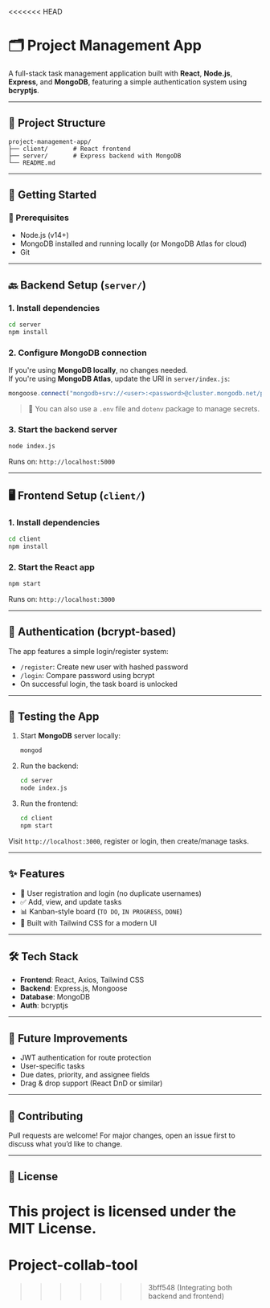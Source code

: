 <<<<<<< HEAD
# 🗂️ Project Management App

A full-stack task management application built with **React**, **Node.js**, **Express**, and **MongoDB**, featuring a simple authentication system using **bcryptjs**.

---

## 📁 Project Structure

```
project-management-app/
├── client/       # React frontend
├── server/       # Express backend with MongoDB
└── README.md
```

---

## 🚀 Getting Started

### 🔧 Prerequisites

- Node.js (v14+)
- MongoDB installed and running locally (or MongoDB Atlas for cloud)
- Git

---

## 🔙 Backend Setup (`server/`)

### 1. Install dependencies

```bash
cd server
npm install
```

### 2. Configure MongoDB connection

If you're using **MongoDB locally**, no changes needed.  
If you're using **MongoDB Atlas**, update the URI in `server/index.js`:

```js
mongoose.connect("mongodb+srv://<user>:<password>@cluster.mongodb.net/pm_app");
```

> 🔐 You can also use a `.env` file and `dotenv` package to manage secrets.

### 3. Start the backend server

```bash
node index.js
```

Runs on: `http://localhost:5000`

---

## 🖥️ Frontend Setup (`client/`)

### 1. Install dependencies

```bash
cd client
npm install
```

### 2. Start the React app

```bash
npm start
```

Runs on: `http://localhost:3000`

---

## 🔐 Authentication (bcrypt-based)

The app features a simple login/register system:

- `/register`: Create new user with hashed password
- `/login`: Compare password using bcrypt
- On successful login, the task board is unlocked

---

## 🧪 Testing the App

1. Start **MongoDB** server locally:
   ```bash
   mongod
   ```
2. Run the backend:
   ```bash
   cd server
   node index.js
   ```
3. Run the frontend:
   ```bash
   cd client
   npm start
   ```

Visit `http://localhost:3000`, register or login, then create/manage tasks.

---

## ✨ Features

- 👥 User registration and login (no duplicate usernames)
- ✅ Add, view, and update tasks
- 📊 Kanban-style board (`TO DO`, `IN PROGRESS`, `DONE`)
- 🧩 Built with Tailwind CSS for a modern UI

---

## 🛠️ Tech Stack

- **Frontend**: React, Axios, Tailwind CSS
- **Backend**: Express.js, Mongoose
- **Database**: MongoDB
- **Auth**: bcryptjs

---

## 📌 Future Improvements

- JWT authentication for route protection
- User-specific tasks
- Due dates, priority, and assignee fields
- Drag & drop support (React DnD or similar)

---

## 🤝 Contributing

Pull requests are welcome! For major changes, open an issue first to discuss what you’d like to change.

---

## 📝 License

This project is licensed under the MIT License.
=======
# Project-collab-tool
>>>>>>> 3bff548 (Integrating both backend and frontend)
